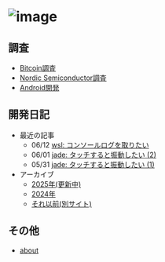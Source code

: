# ![image](favicon.ico)

## 調査

* [Bitcoin調査](bitcoin/index.md)
* [Nordic Semiconductor調査](nrf/index.md)
* [Android開発](android/index.md)

## 開発日記

* 最近の記事
  * 06/12 [wsl: コンソールログを取りたい](2025/06/20250612-wsl.md)
  * 06/01 [jade: タッチすると振動したい (2)](2025/06/20250601-m5.md)
  * 05/31 [jade: タッチすると振動したい (1)](2025/05/20250531-m52.md)
* アーカイブ
  * [2025年(更新中)](devwork2025.md)
  * [2024年](devwork2024.md)
  * [それ以前(別サイト)](https://hiro99ma.blogspot.com/)

## その他

* [about](aboutme.md)
